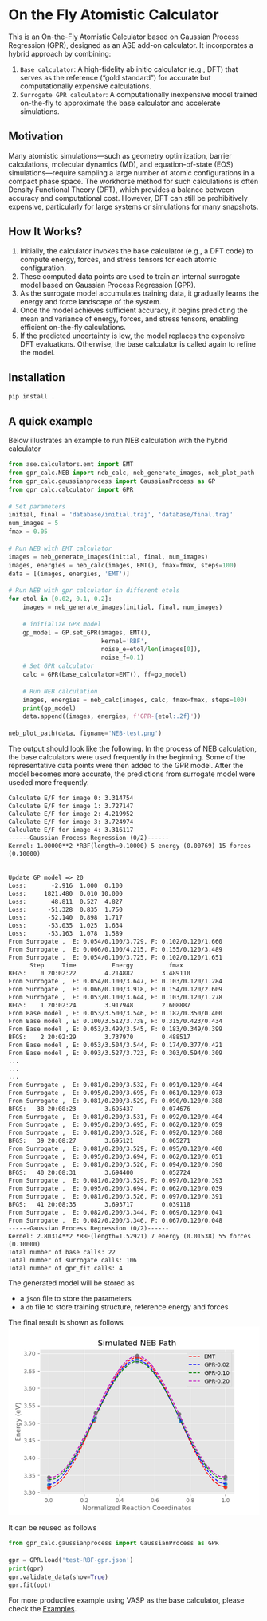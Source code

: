 # On the Fly Atomistic Calculator

This is an On-the-Fly Atomistic Calculator based on Gaussian Process Regression (GPR), designed as an ASE add-on calculator. It incorporates a hybrid approach by combining:


1. `Base calculator`: A high-fidelity ab initio calculator (e.g., DFT) that serves as the reference (“gold standard”) for accurate but computationally expensive calculations.
2. `Surrogate GPR calculator`: A computationally inexpensive model trained on-the-fly to approximate the base calculator and accelerate simulations.

## Motivation

Many atomistic simulations—such as geometry optimization, barrier calculations, molecular dynamics (MD), and equation-of-state (EOS) simulations—require sampling a large number of atomic configurations in a compact phase space. The workhorse method for such calculations is often Density Functional Theory (DFT), which provides a balance between accuracy and computational cost. However, DFT can still be prohibitively expensive, particularly for large systems or simulations for many snapshots.


## How It Works?

1.	Initially, the calculator invokes the base calculator (e.g., a DFT code) to compute energy, forces, and stress tensors for each atomic configuration.
2.	These computed data points are used to train an internal surrogate model based on Gaussian Process Regression (GPR).
3.	As the surrogate model accumulates training data, it gradually learns the energy and force landscape of the system.
4.	Once the model achieves sufficient accuracy, it begins predicting the mean and variance of energy, forces, and stress tensors, enabling efficient on-the-fly calculations.
5.	If the predicted uncertainty is low, the model replaces the expensive DFT evaluations. Otherwise, the base calculator is called again to refine the model.

## Installation
```
pip install .
```

## A quick example

Below illustrates an example to run NEB calculation with the hybrid calculator

```python
from ase.calculators.emt import EMT
from gpr_calc.NEB import neb_calc, neb_generate_images, neb_plot_path
from gpr_calc.gaussianprocess import GaussianProcess as GP
from gpr_calc.calculator import GPR

# Set parameters
initial, final = 'database/initial.traj', 'database/final.traj'
num_images = 5
fmax = 0.05

# Run NEB with EMT calculator
images = neb_generate_images(initial, final, num_images)
images, energies = neb_calc(images, EMT(), fmax=fmax, steps=100)
data = [(images, energies, 'EMT')]

# Run NEB with gpr calculator in different etols
for etol in [0.02, 0.1, 0.2]:
    images = neb_generate_images(initial, final, num_images)

    # initialize GPR model
    gp_model = GP.set_GPR(images, EMT(),
                          kernel='RBF',
                          noise_e=etol/len(images[0]),
                          noise_f=0.1)
    # Set GPR calculator
    calc = GPR(base_calculator=EMT(), ff=gp_model)

    # Run NEB calculation
    images, energies = neb_calc(images, calc, fmax=fmax, steps=100)
    print(gp_model)
    data.append((images, energies, f'GPR-{etol:.2f}'))

neb_plot_path(data, figname='NEB-test.png')
```

The output should look like the following. In the process of NEB calculation, the base calculators were used frequently in the beginning.
Some of the representative data points were then added to the GPR model. After the model becomes more accurate, the predictions from surrogate model were useded more frequently.

```
Calculate E/F for image 0: 3.314754
Calculate E/F for image 1: 3.727147
Calculate E/F for image 2: 4.219952
Calculate E/F for image 3: 3.724974
Calculate E/F for image 4: 3.316117
------Gaussian Process Regression (0/2)------
Kernel: 1.00000**2 *RBF(length=0.10000) 5 energy (0.00769) 15 forces (0.10000)


Update GP model => 20
Loss:       -2.916  1.000  0.100
Loss:     1821.480  0.010 10.000
Loss:       48.811  0.527  4.827
Loss:      -51.328  0.835  1.750
Loss:      -52.140  0.898  1.717
Loss:      -53.035  1.025  1.634
Loss:      -53.163  1.078  1.589
From Surrogate ,  E: 0.054/0.100/3.729, F: 0.102/0.120/1.660
From Surrogate ,  E: 0.066/0.100/4.215, F: 0.155/0.120/3.489
From Surrogate ,  E: 0.054/0.100/3.725, F: 0.102/0.120/1.651
      Step     Time          Energy          fmax
BFGS:    0 20:02:22        4.214882        3.489110
From Surrogate ,  E: 0.054/0.100/3.647, F: 0.103/0.120/1.284
From Surrogate ,  E: 0.066/0.100/3.918, F: 0.154/0.120/2.609
From Surrogate ,  E: 0.053/0.100/3.644, F: 0.103/0.120/1.278
BFGS:    1 20:02:24        3.917948        2.608887
From Base model , E: 0.053/3.500/3.546, F: 0.182/0.350/0.400
From Base model , E: 0.100/3.512/3.738, F: 0.315/0.423/0.434
From Base model , E: 0.053/3.499/3.545, F: 0.183/0.349/0.399
BFGS:    2 20:02:29        3.737970        0.488517
From Base model , E: 0.053/3.504/3.544, F: 0.174/0.377/0.421
From Base model , E: 0.093/3.527/3.723, F: 0.303/0.594/0.309
...
...
...
From Surrogate ,  E: 0.081/0.200/3.532, F: 0.091/0.120/0.404
From Surrogate ,  E: 0.095/0.200/3.695, F: 0.061/0.120/0.073
From Surrogate ,  E: 0.081/0.200/3.529, F: 0.090/0.120/0.388
BFGS:   38 20:08:23        3.695437        0.074676
From Surrogate ,  E: 0.081/0.200/3.531, F: 0.092/0.120/0.404
From Surrogate ,  E: 0.095/0.200/3.695, F: 0.062/0.120/0.059
From Surrogate ,  E: 0.081/0.200/3.528, F: 0.092/0.120/0.388
BFGS:   39 20:08:27        3.695121        0.065271
From Surrogate ,  E: 0.081/0.200/3.529, F: 0.095/0.120/0.400
From Surrogate ,  E: 0.095/0.200/3.694, F: 0.062/0.120/0.051
From Surrogate ,  E: 0.081/0.200/3.526, F: 0.094/0.120/0.390
BFGS:   40 20:08:31        3.694400        0.052724
From Surrogate ,  E: 0.081/0.200/3.529, F: 0.097/0.120/0.393
From Surrogate ,  E: 0.095/0.200/3.694, F: 0.062/0.120/0.039
From Surrogate ,  E: 0.081/0.200/3.526, F: 0.097/0.120/0.391
BFGS:   41 20:08:35        3.693717        0.039118
From Surrogate ,  E: 0.082/0.200/3.344, F: 0.069/0.120/0.041
From Surrogate ,  E: 0.082/0.200/3.346, F: 0.067/0.120/0.048
------Gaussian Process Regression (0/2)------
Kernel: 2.80314**2 *RBF(length=1.52921) 7 energy (0.01538) 55 forces (0.10000)
Total number of base calls: 22
Total number of surrogate calls: 106
Total number of gpr_fit calls: 4
```

The generated model will be stored as

- a `json` file to store the parameters
- a `db` file to store training structure, reference energy and forces

The final result is shown as follows
 <img src="https://raw.githubusercontent.com/MaterSim/GPR_calculator/master/database/NEB-test.png" alt="NEB"/>


It can be reused as follows

```python
from gpr_calc.gaussianprocess import GaussianProcess as GPR

gpr = GPR.load('test-RBF-gpr.json')
print(gpr)
gpr.validate_data(show=True)
gpr.fit(opt)
```
For more productive example using VASP as the base calculator, please check the [Examples](https://github.com/MaterSim/GPR_calculator/tree/main/examples).
